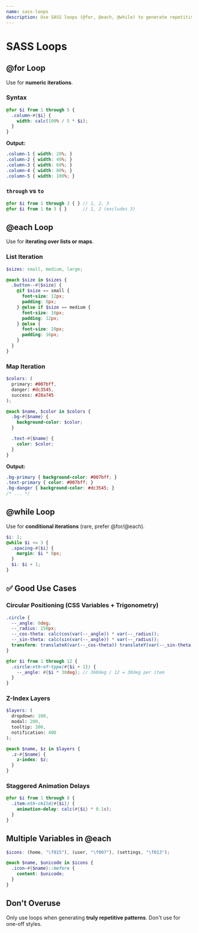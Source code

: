 ```yaml
---
name: sass-loops
description: Use SASS loops (@for, @each, @while) to generate repetitive CSS patterns efficiently.
---
```


# SASS Loops

## @for Loop
Use for **numeric iterations**.

### Syntax
```scss
@for $i from 1 through 5 {
  .column-#{$i} {
    width: calc(100% / 5 * $i);
  }
}
```

**Output:**
```css
.column-1 { width: 20%; }
.column-2 { width: 40%; }
.column-3 { width: 60%; }
.column-4 { width: 80%; }
.column-5 { width: 100%; }
```

### `through` vs `to`
```scss
@for $i from 1 through 3 { } // 1, 2, 3
@for $i from 1 to 3 { }      // 1, 2 (excludes 3)
```

## @each Loop
Use for **iterating over lists or maps**.

### List Iteration
```scss
$sizes: small, medium, large;

@each $size in $sizes {
  .button--#{$size} {
    @if $size == small {
      font-size: 12px;
      padding: 8px;
    } @else if $size == medium {
      font-size: 16px;
      padding: 12px;
    } @else {
      font-size: 20px;
      padding: 16px;
    }
  }
}
```

### Map Iteration
```scss
$colors: (
  primary: #007bff,
  danger: #dc3545,
  success: #28a745
);

@each $name, $color in $colors {
  .bg-#{$name} {
    background-color: $color;
  }

  .text-#{$name} {
    color: $color;
  }
}
```

**Output:**
```css
.bg-primary { background-color: #007bff; }
.text-primary { color: #007bff; }
.bg-danger { background-color: #dc3545; }
/* ... */
```

## @while Loop
Use for **conditional iterations** (rare, prefer @for/@each).

```scss
$i: 1;
@while $i <= 3 {
  .spacing-#{$i} {
    margin: $i * 8px;
  }
  $i: $i + 1;
}
```

## ✅ Good Use Cases

### Circular Positioning (CSS Variables + Trigonometry)
```scss
.circle {
  --_angle: 0deg;
  --_radius: 150px;
  --_cos-theta: calc(cos(var(--_angle)) * var(--_radius));
  --_sin-theta: calc(sin(var(--_angle)) * var(--_radius));
  transform: translateX(var(--_cos-theta)) translateY(var(--_sin-theta));
}

@for $i from 1 through 12 {
  .circle:nth-of-type(#{$i + 1}) {
    --_angle: #{$i * 30deg}; // 360deg / 12 = 30deg per item
  }
}
```

### Z-Index Layers
```scss
$layers: (
  dropdown: 100,
  modal: 200,
  tooltip: 300,
  notification: 400
);

@each $name, $z in $layers {
  .z-#{$name} {
    z-index: $z;
  }
}
```

### Staggered Animation Delays
```scss
@for $i from 1 through 8 {
  .item:nth-child(#{$i}) {
    animation-delay: calc(#{$i} * 0.1s);
  }
}
```

## Multiple Variables in @each
```scss
$icons: (home, "\f015"), (user, "\f007"), (settings, "\f013");

@each $name, $unicode in $icons {
  .icon-#{$name}::before {
    content: $unicode;
  }
}
```

## Don't Overuse
Only use loops when generating **truly repetitive patterns**. Don't use for one-off styles.
